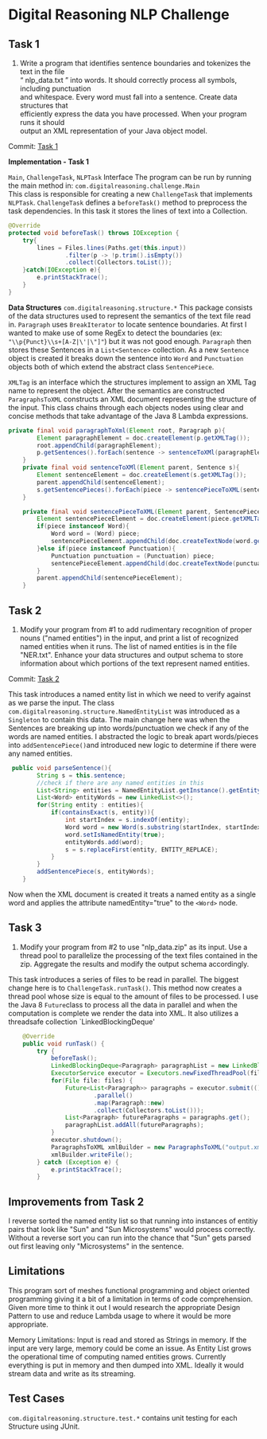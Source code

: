 **Digital Reasoning NLP Challenge**
===================================

**Task 1**
----------

 1. Write    a    program    that    identifies    sentence    boundaries    and    tokenizes    the    text    in    the    file   
“   nlp_data.txt   ”    into    words.    It    should    correctly    process    all    symbols,    including    punctuation   
and    whitespace.    Every    word    must    fall    into    a    sentence.    Create    data    structures    that   
efficiently    express    the    data    you    have    processed.    When    your    program    runs    it    should   
output  an  XML  representation  of  your  Java  object  model.  

Commit: [Task 1](https://github.com/ssilve1989/NLPChallenge/tree/78f3f6acefbfab7553b47b833f2e2be5e8744061)

**Implementation - Task 1**

`Main`, `ChallengeTask`, `NLPTask` Interface
The program can be run by running the main method in: 
`com.digitalreasoning.challenge.Main`    
This class is responsible for creating a new `ChallengeTask` that implements `NLPTask`.
`ChallengeTask` defines a `beforeTask()` method to preprocess the task dependencies.
In this task it stores the lines of text into a Collection.

```java
@Override
protected void beforeTask() throws IOException {
    try{
        lines = Files.lines(Paths.get(this.input))
                .filter(p -> !p.trim().isEmpty())
                .collect(Collectors.toList());
    }catch(IOException e){
        e.printStackTrace();
    }
}
```

**Data Structures** `com.digitalreasoning.structure.*`
This package consists of the data structures used to represent the semantics of the text file read in. `Paragraph` uses `BreakIterator` to locate sentence boundaries. At first I wanted to make use of some RegEx to detect the boundaries (ex: `"\\p{Punct}\\s+[A-Z|\'|\"]"`) but it was not good enough. `Paragraph` then stores these Sentences in a `List<Sentence>` collection. As a new `Sentence` object is created it breaks down the sentence into `Word` and `Punctuation` objects both of which extend the abstract class `SentencePiece`. 

`XMLTag` is an interface which the structures implement to assign an XML Tag name to represent the object. After the semantics are constructed `ParagraphsToXML` constructs an XML document representing the structure of the input. This class chains through each objects nodes using clear and concise methods that take advantage of the Java 8 Lambda expressions.
```java
private final void paragraphToXml(Element root, Paragraph p){
        Element paragraphElement = doc.createElement(p.getXMLTag());
        root.appendChild(paragraphElement);
        p.getSentences().forEach(sentence -> sentenceToXMl(paragraphElement, sentence));
    }
    private final void sentenceToXMl(Element parent, Sentence s){
        Element sentenceElement = doc.createElement(s.getXMLTag());
        parent.appendChild(sentenceElement);
        s.getSentencePieces().forEach(piece -> sentencePieceToXML(sentenceElement, piece));
    }

    private final void sentencePieceToXML(Element parent, SentencePiece piece){
        Element sentencePieceElement = doc.createElement(piece.getXMLTag());
        if(piece instanceof Word){
            Word word = (Word) piece;
            sentencePieceElement.appendChild(doc.createTextNode(word.getWord()));
        }else if(piece instanceof Punctuation){
            Punctuation punctuation = (Punctuation) piece;
            sentencePieceElement.appendChild(doc.createTextNode(punctuation.getPunctuation()));
        }
        parent.appendChild(sentencePieceElement);
    }
```

**Task 2**
-------
1. Modify your program from #1 to add rudimentary recognition of proper nouns ("named entities") in the input, and print a list of recognized named entities when it runs. The list of named entities is in the file "NER.txt". Enhance your data structures and output schema to store information about which portions of the text represent named entities.

Commit: [Task 2](https://github.com/ssilve1989/NLPChallenge/tree/85f440829c58aa5af053495b200b24b93b778d83)

This task introduces a named entity list in which we need to verify against as we parse the input. The class `com.digitalreasoning.structure.NamedEntityList` was  introduced as a `Singleton` to contain this data. The main change here was when the Sentences are breaking up into words/punctuation we check if any of the words are named entities. I abstracted the logic to break apart words/pieces into `addSentencePiece()`and introduced new logic to determine if there were any named entities.

```java
 public void parseSentence(){
        String s = this.sentence;
        //check if there are any named entities in this
        List<String> entities = NamedEntityList.getInstance().getEntityList();
        List<Word> entityWords = new LinkedList<>();
        for(String entity : entities){
            if(containsExact(s, entity)){
                int startIndex = s.indexOf(entity);
                Word word = new Word(s.substring(startIndex, startIndex + entity.length()));
                word.setIsNamedEntity(true);
                entityWords.add(word);
                s = s.replaceFirst(entity, ENTITY_REPLACE);
            }
        }
        addSentencePiece(s, entityWords);
    }
```
 Now when the XML document is created it treats a named entity as a single word and applies the attribute namedEntity="true" to the `<Word>` node.

**Task 3**
----------
1. Modify your program from #2 to use "nlp_data.zip" as its input. Use a thread pool to parallelize the processing of the text files contained in the zip. Aggregate the results and modify the output schema accordingly.

This task introduces a series of files to be read in parallel. The biggest change here is to `ChallengeTask.runTask()`. This method now creates a thread pool whose size is equal to the amount of files to be processed. I use the Java 8 `Future`class to process all the data in parallel and when the computation is complete we render the data into XML. It also utilizes a threadsafe collection `LinkedBlockingDeque'

```java
    @Override
    public void runTask() {
        try {
            beforeTask();
            LinkedBlockingDeque<Paragraph> paragraphList = new LinkedBlockingDeque<>(); //thread safe collection
            ExecutorService executor = Executors.newFixedThreadPool(files.size());
            for(File file: files) {
                Future<List<Paragraph>> paragraphs = executor.submit(() -> Files.lines(Paths.get(file.getAbsolutePath()))
                        .parallel()
                        .map(Paragraph::new)
                        .collect(Collectors.toList()));
                List<Paragraph> futureParagraphs = paragraphs.get();
                paragraphList.addAll(futureParagraphs);
            }
            executor.shutdown();
            ParagraphsToXML xmlBuilder = new ParagraphsToXML("output.xml", paragraphList);
            xmlBuilder.writeFile();
        } catch (Exception e) {
            e.printStackTrace();
        }
```

**Improvements from Task 2**
-------
I reverse sorted the named entity list so that running into instances of entitiy pairs that look like "Sun" and "Sun Microsystems" would process correctly. Without a reverse sort you can run into the chance that "Sun" gets parsed out first leaving only "Microsystems" in the sentence.

**Limitations**
-------

This program sort of meshes functional programming and object oriented programming giving it a bit of a limitation in terms of code comprehension. Given more time to think it out I would research the appropriate Design Pattern to use and reduce Lambda usage to where it would be more appropriate. 

Memory Limitations: Input is read and stored as Strings in memory. If the input are very large, memory could be come an issue. As Entity List grows the operational time of computing named entities grows. Currently everything is put in memory and then dumped into XML. Ideally it would stream data and write as its streaming. 

**Test Cases**
-------

`com.digitalreasoning.structure.test.*` contains unit testing for each Structure using JUnit. 
